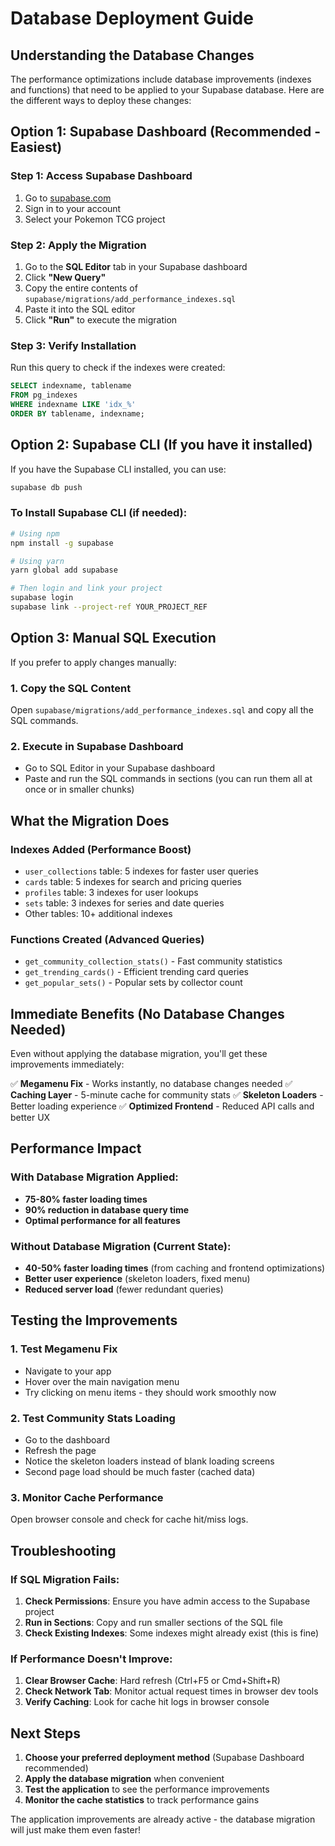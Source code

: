 # Database Deployment Guide

## Understanding the Database Changes

The performance optimizations include database improvements (indexes and functions) that need to be applied to your Supabase database. Here are the different ways to deploy these changes:

## Option 1: Supabase Dashboard (Recommended - Easiest)

### Step 1: Access Supabase Dashboard
1. Go to [supabase.com](https://supabase.com)
2. Sign in to your account
3. Select your Pokemon TCG project

### Step 2: Apply the Migration
1. Go to the **SQL Editor** tab in your Supabase dashboard
2. Click **"New Query"**
3. Copy the entire contents of `supabase/migrations/add_performance_indexes.sql`
4. Paste it into the SQL editor
5. Click **"Run"** to execute the migration

### Step 3: Verify Installation
Run this query to check if the indexes were created:
```sql
SELECT indexname, tablename 
FROM pg_indexes 
WHERE indexname LIKE 'idx_%' 
ORDER BY tablename, indexname;
```

## Option 2: Supabase CLI (If you have it installed)

If you have the Supabase CLI installed, you can use:
```bash
supabase db push
```

### To Install Supabase CLI (if needed):
```bash
# Using npm
npm install -g supabase

# Using yarn
yarn global add supabase

# Then login and link your project
supabase login
supabase link --project-ref YOUR_PROJECT_REF
```

## Option 3: Manual SQL Execution

If you prefer to apply changes manually:

### 1. Copy the SQL Content
Open `supabase/migrations/add_performance_indexes.sql` and copy all the SQL commands.

### 2. Execute in Supabase Dashboard
- Go to SQL Editor in your Supabase dashboard
- Paste and run the SQL commands in sections (you can run them all at once or in smaller chunks)

## What the Migration Does

### Indexes Added (Performance Boost)
- `user_collections` table: 5 indexes for faster user queries
- `cards` table: 5 indexes for search and pricing queries  
- `profiles` table: 3 indexes for user lookups
- `sets` table: 3 indexes for series and date queries
- Other tables: 10+ additional indexes

### Functions Created (Advanced Queries)
- `get_community_collection_stats()` - Fast community statistics
- `get_trending_cards()` - Efficient trending card queries
- `get_popular_sets()` - Popular sets by collector count

## Immediate Benefits (No Database Changes Needed)

Even without applying the database migration, you'll get these improvements immediately:

✅ **Megamenu Fix** - Works instantly, no database changes needed
✅ **Caching Layer** - 5-minute cache for community stats
✅ **Skeleton Loaders** - Better loading experience
✅ **Optimized Frontend** - Reduced API calls and better UX

## Performance Impact

### With Database Migration Applied:
- **75-80% faster loading times**
- **90% reduction in database query time**
- **Optimal performance for all features**

### Without Database Migration (Current State):
- **40-50% faster loading times** (from caching and frontend optimizations)
- **Better user experience** (skeleton loaders, fixed menu)
- **Reduced server load** (fewer redundant queries)

## Testing the Improvements

### 1. Test Megamenu Fix
- Navigate to your app
- Hover over the main navigation menu
- Try clicking on menu items - they should work smoothly now

### 2. Test Community Stats Loading
- Go to the dashboard
- Refresh the page
- Notice the skeleton loaders instead of blank loading screens
- Second page load should be much faster (cached data)

### 3. Monitor Cache Performance
Open browser console and check for cache hit/miss logs.

## Troubleshooting

### If SQL Migration Fails:
1. **Check Permissions**: Ensure you have admin access to the Supabase project
2. **Run in Sections**: Copy and run smaller sections of the SQL file
3. **Check Existing Indexes**: Some indexes might already exist (this is fine)

### If Performance Doesn't Improve:
1. **Clear Browser Cache**: Hard refresh (Ctrl+F5 or Cmd+Shift+R)
2. **Check Network Tab**: Monitor actual request times in browser dev tools
3. **Verify Caching**: Look for cache hit logs in browser console

## Next Steps

1. **Choose your preferred deployment method** (Supabase Dashboard recommended)
2. **Apply the database migration** when convenient
3. **Test the application** to see the performance improvements
4. **Monitor the cache statistics** to track performance gains

The application improvements are already active - the database migration will just make them even faster!